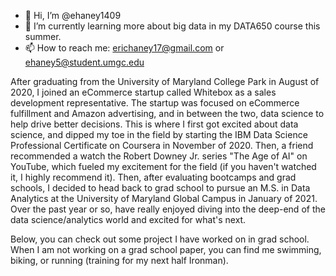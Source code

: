 - 👋 Hi, I’m @ehaney1409
- 🌱 I’m currently learning more about big data in my DATA650 course this summer.
- 📫 How to reach me: erichaney17@gmail.com or ehaney5@student.umgc.edu

After graduating from the University of Maryland College Park in August of 2020, I joined an eCommerce startup called Whitebox as a sales development representative. The startup was focused on eCommerce fulfillment and Amazon advertising, and in between the two, data science to help drive better decisions. This is where I first got excited about data science, and dipped my toe in the field by starting the IBM Data Science Professional Certificate on Coursera in  November of 2020. Then, a friend recommended a watch the Robert Downey Jr. series "The Age of AI" on YouTube, which fueled my excitement for the field (if you haven't watched it, I highly recommend it). Then, after evaluating bootcamps and grad schools, I decided to head back to grad school to pursue an M.S. in Data Analytics at the University of Maryland Global Campus in January of 2021. Over the past year or so, have really enjoyed diving into the deep-end of the data science/analytics world and excited for what's next.

Below, you can check out some project I have worked on in grad school. When I am not working on a grad school paper, you can find me swimming, biking, or running (training for my next half Ironman).
